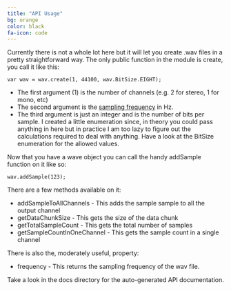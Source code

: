 ```yaml
---
title: "API Usage"
bg: orange
color: black
fa-icon: code
---
```


Currently there is not a whole lot here but it will let you create .wav files in a pretty straightforward way.  The only public function in the module is create, you call it like this:

    var wav = wav.create(1, 44100, wav.BitSize.EIGHT);

- The first argument (1) is the number of channels (e.g. 2 for stereo, 1 for mono, etc)
- The second argument is the [sampling frequency](http://en.wikipedia.org/wiki/Sampling_%28signal_processing%29) in Hz.
- The third argument is just an integer and is the number of bits per sample.  I created a little enumeration since, in theory you could pass anything in here but in practice I am too lazy to figure out the calculations required to deal with anything.  Have a look at the BitSize enumeration for the allowed values.

Now that you have a wave object you can call the handy addSample function on it like so:

    wav.addSample(123);

There are a few methods available on it:

- addSampleToAllChannels - This adds the sample sample to all the output channel
- getDataChunkSize - This gets the size of the data chunk
- getTotalSampleCount - This gets the total number of samples
- getSampleCountInOneChannel - This gets the sample count in a single channel

There is also the, moderately useful, property:

- frequency - This returns the sampling frequency of the wav file.

Take a look in the docs directory for the auto-generated API documentation.


